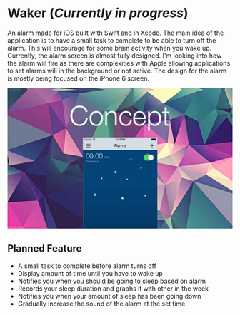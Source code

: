 # Waker (*Currently in progress*)
An alarm made for iOS built with Swift and in Xcode. The main idea of the application is to have a small task to complete to be able to turn off the alarm. This will encourage for some brain activity when you wake up. Currently, the alarm screen is almost fully designed. I'm looking into how the alarm will fire as there are complexities with Apple allowing applications to set alarms will in the background or not active. The design for the alarm is mostly being focused on the iPhone 6 screen.

![alt tag](https://raw.githubusercontent.com/JackyChiu/Waker/master/img/alarm.jpg)

## Planned Feature
- A small task to complete before alarm turns off
- Display amount of time until you have to wake up
- Notifies you when you should be going to sleep based on alarm
- Records your sleep duration and graphs it with other in the week
- Notifies you when your amount of sleep has been going down
- Gradually increase the sound of the alarm at the set time